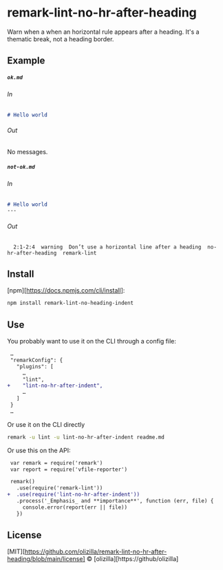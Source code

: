 # remark-lint-no-hr-after-heading

Warn when a when an horizontal rule appears after a heading. It's a thematic break, not a heading border.

## Example

##### `ok.md`

###### In

```markdown
# Hello world
```

###### Out

No messages.

##### `not-ok.md`

###### In

```markdown
# Hello world
---
```

###### Out

```text
  2:1-2:4  warning  Don’t use a horizontal line after a heading  no-hr-after-heading  remark-lint
```

## Install

[npm][https://docs.npmjs.com/cli/install]:

```sh
npm install remark-lint-no-heading-indent
```

## Use

You probably want to use it on the CLI through a config file:

```diff
 …
 "remarkConfig": {
   "plugins": [
     …
     "lint",
+    "lint-no-hr-after-indent",
     …
   ]
 }
 …
```

Or use it on the CLI directly

```sh
remark -u lint -u lint-no-hr-after-indent readme.md
```

Or use this on the API:

```diff
 var remark = require('remark')
 var report = require('vfile-reporter')

 remark()
   .use(require('remark-lint'))
+  .use(require('lint-no-hr-after-indent'))
   .process('_Emphasis_ and **importance**', function (err, file) {
     console.error(report(err || file))
   })
```

## License

[MIT][https://github.com/olizilla/remark-lint-no-hr-after-heading/blob/main/license] © [olizilla][https://github/olizilla]

